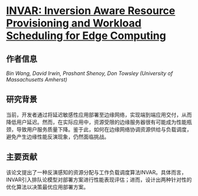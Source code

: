 # [INVAR: Inversion Aware Resource Provisioning and Workload Scheduling for Edge Computing](https://doi.org/10.1109/INFOCOM52122.2024.10621417)

## 作者信息
*Bin Wang, David Irwin, Prashant Shenoy, Don Towsley (University of Massachusetts Amherst)*

## 研究背景
当前，开发者通过将延迟敏感性应用部署至边缘网络，实现端到端应用交付，从而降低用户延迟。然而，在实际应用中，资源受限的边缘服务器很有可能成为性能瓶颈，导致用户服务质量下降。鉴于此，如何在边缘网络协调资源供给与负载调度，避免产生边缘性能反演现象，仍然面临挑战。

## 主要贡献
该论文提出了一种反演感知的资源分配与工作负载调度算法INVAR。具体而言，INVAR引入排队论模型对部署方案进行性能表现评估；进而，设计出两种针对性的优化算法以决策最优应用部署方案。

